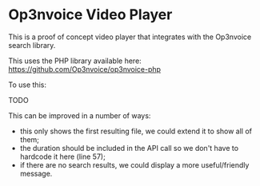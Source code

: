 Op3nvoice Video Player
======================

This is a proof of concept video player that integrates with the Op3nvoice search library.

This uses the PHP library available here: https://github.com/Op3nvoice/op3nvoice-php

To use this:

TODO

This can be improved in a number of ways:

*  this only shows the first resulting file, we could extend it to show all of them;
*  the duration should be included in the API call so we don't have to hardcode it here (line 57);
*  if there are no search results, we could display a more useful/friendly message.
